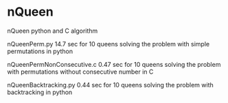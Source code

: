 # nQueen
nQueen python and C algorithm 

nQueenPerm.py 14.7 sec for 10 queens
solving the problem with simple permutations in python

nQueenPermNonConsecutive.c 0.47 sec for 10 queens
solving the problem with  permutations without consecutive number in C

nQueenBacktracking.py 0.44 sec for 10 queens
solving the problem with backtracking in python
